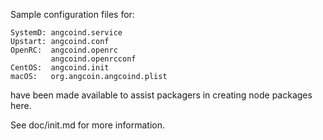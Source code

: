 Sample configuration files for:
```
SystemD: angcoind.service
Upstart: angcoind.conf
OpenRC:  angcoind.openrc
         angcoind.openrcconf
CentOS:  angcoind.init
macOS:   org.angcoin.angcoind.plist
```
have been made available to assist packagers in creating node packages here.

See doc/init.md for more information.
